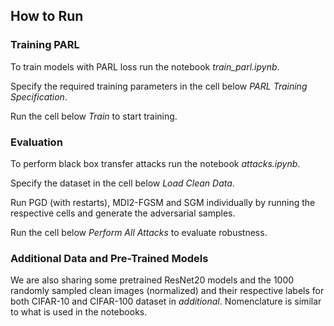 ## How to Run
### Training PARL
To train models with PARL loss run the notebook *train_parl.ipynb*.

Specify the required training parameters in the cell below *PARL Training Specification*.

Run the cell below *Train* to start training.


### Evaluation
To perform black box transfer attacks run the notebook *attacks.ipynb*.

Specify the dataset in the cell below *Load Clean Data*.

Run PGD (with restarts), MDI2-FGSM and SGM individually by running the respective cells and generate the adversarial samples.

Run the cell below *Perform All Attacks* to evaluate robustness.


### Additional Data and Pre-Trained Models
We are also sharing some pretrained ResNet20 models and the 1000 randomly sampled clean images (normalized) and their respective labels for both CIFAR-10 and CIFAR-100 dataset in *additional*. Nomenclature is similar to what is used in the notebooks.
